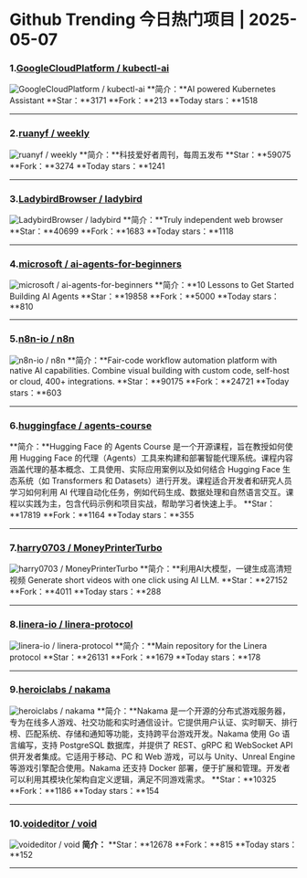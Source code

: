 # Github Trending 今日热门项目 | 2025-05-07
### 1.[GoogleCloudPlatform / kubectl-ai](https://github.com/GoogleCloudPlatform/kubectl-ai)

![GoogleCloudPlatform / kubectl-ai](https://opengraph.githubassets.com/7d4438ac08abab5e26a9ad5bafe4e3c5a31c5c135cff3741cdcff688ddd7c9bb/GoogleCloudPlatform/kubectl-ai)
**简介：**AI powered Kubernetes Assistant
**Star：**3171
**Fork：**213
**Today stars：**1518

---

### 2.[ruanyf / weekly](https://github.com/ruanyf/weekly)

![ruanyf / weekly](https://opengraph.githubassets.com/d7f2f5480b54248150be336bd33ba1d49b4a5cea4a5fa1b039513abd084f4f7c/ruanyf/weekly)
**简介：**科技爱好者周刊，每周五发布
**Star：**59075
**Fork：**3274
**Today stars：**1241

---

### 3.[LadybirdBrowser / ladybird](https://github.com/LadybirdBrowser/ladybird)

![LadybirdBrowser / ladybird](https://opengraph.githubassets.com/4fe94226b5739ea5bce4e63750945e539eeb32998fce597bb24e2b895aefec2f/LadybirdBrowser/ladybird)
**简介：**Truly independent web browser
**Star：**40699
**Fork：**1683
**Today stars：**1118

---

### 4.[microsoft / ai-agents-for-beginners](https://github.com/microsoft/ai-agents-for-beginners)

![microsoft / ai-agents-for-beginners](https://opengraph.githubassets.com/147e42419956258e314106252302cdd8cb53afc11c3ef4c5db1895b14f57fcd5/microsoft/ai-agents-for-beginners)
**简介：**10 Lessons to Get Started Building AI Agents
**Star：**19858
**Fork：**5000
**Today stars：**810

---

### 5.[n8n-io / n8n](https://github.com/n8n-io/n8n)

![n8n-io / n8n](https://repository-images.githubusercontent.com/193215554/df34b36d-279c-496c-91c2-959dd9c9f13d)
**简介：**Fair-code workflow automation platform with native AI capabilities. Combine visual building with custom code, self-host or cloud, 400+ integrations.
**Star：**90175
**Fork：**24721
**Today stars：**603

---

### 6.[huggingface / agents-course](https://github.com/huggingface/agents-course)

**简介：**Hugging Face 的 Agents Course 是一个开源课程，旨在教授如何使用 Hugging Face 的代理（Agents）工具来构建和部署智能代理系统。课程内容涵盖代理的基本概念、工具使用、实际应用案例以及如何结合 Hugging Face 生态系统（如 Transformers 和 Datasets）进行开发。课程适合开发者和研究人员学习如何利用 AI 代理自动化任务，例如代码生成、数据处理和自然语言交互。课程以实践为主，包含代码示例和项目实战，帮助学习者快速上手。
**Star：**17819
**Fork：**1164
**Today stars：**355

---

### 7.[harry0703 / MoneyPrinterTurbo](https://github.com/harry0703/MoneyPrinterTurbo)

![harry0703 / MoneyPrinterTurbo](https://opengraph.githubassets.com/bddc2daad1e06467bb1c9dd28a36ab85f955f19f34804cb9ba244d5f612ea894/harry0703/MoneyPrinterTurbo)
**简介：**利用AI大模型，一键生成高清短视频 Generate short videos with one click using AI LLM.
**Star：**27152
**Fork：**4011
**Today stars：**288

---

### 8.[linera-io / linera-protocol](https://github.com/linera-io/linera-protocol)

![linera-io / linera-protocol](https://avatars.githubusercontent.com/u/3216731?s=64&v=4)
**简介：**Main repository for the Linera protocol
**Star：**26131
**Fork：**1679
**Today stars：**178

---

### 9.[heroiclabs / nakama](https://github.com/heroiclabs/nakama)

![heroiclabs / nakama](https://repository-images.githubusercontent.com/78869430/07a50265-f18c-4590-b99a-063f42a1cfe8)
**简介：**Nakama 是一个开源的分布式游戏服务器，专为在线多人游戏、社交功能和实时通信设计。它提供用户认证、实时聊天、排行榜、匹配系统、存储和通知等功能，支持跨平台游戏开发。Nakama 使用 Go 语言编写，支持 PostgreSQL 数据库，并提供了 REST、gRPC 和 WebSocket API 供开发者集成。它适用于移动、PC 和 Web 游戏，可以与 Unity、Unreal Engine 等游戏引擎配合使用。Nakama 还支持 Docker 部署，便于扩展和管理。开发者可以利用其模块化架构自定义逻辑，满足不同游戏需求。
**Star：**10325
**Fork：**1186
**Today stars：**154

---

### 10.[voideditor / void](https://github.com/voideditor/void)

![voideditor / void](https://opengraph.githubassets.com/9b9269e686d9f8d9d7798dc6f729ca927e039d00854059a9a4b8960e3c6390e9/voideditor/void)
**简介：**
**Star：**12678
**Fork：**815
**Today stars：**152

---


